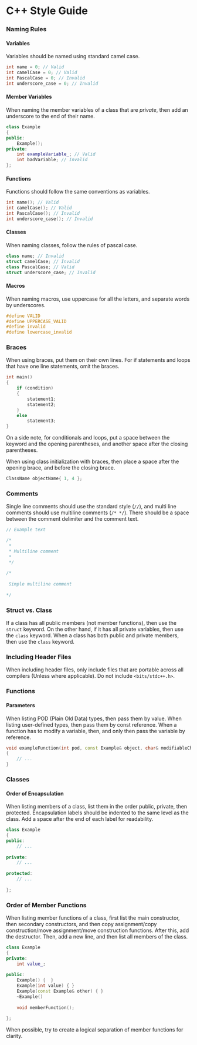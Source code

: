 # C++ Style Guide



### Naming Rules

#### Variables

Variables should be named using standard camel case.

```C++
int name = 0; // Valid
int camelCase = 0; // Valid
int PascalCase = 0; // Invalid
int underscore_case = 0; // Invalid
```

#### Member Variables
When naming the member variables of a class that are _private_, then add an underscore to the end of their name.

```C++
class Example
{
public:
    Example();
private:
    int exampleVariable_; // Valid
    int badVariable; // Invalid
};
```

#### Functions
Functions should follow the same conventions as variables.

```C++
int name(); // Valid
int camelCase(); // Valid
int PascalCase(); // Invalid
int underscore_case(); // Invalid
```

#### Classes
When naming classes, follow the rules of pascal case.

```C++
class name; // Invalid
struct camelCase; // Invalid
class PascalCase; // Valid
struct underscore_case; // Invalid
```

#### Macros
When naming macros, use uppercase for all the letters, and separate words by underscores.

```C++
#define VALID
#define UPPERCASE_VALID
#define invalid
#define lowercase_invalid
```

### Braces

When using braces, put them on their own lines. For if statements and loops that have one line statements, omit the braces.

```C++
int main()
{
    if (condition) 
    {
        statement1;
        statement2;
    }
    else
        statement3;
}
```

On a side note, for conditionals and loops, put a space between the keyword and the opening parentheses, and another space after the closing parentheses.

When using class initialization with braces, then place a space after the opening brace, and before the closing brace.

```C++
ClassName objectName{ 1, 4 };
```

### Comments
Single line comments should use the standard style (`//`), and multi line comments should use multiline comments (`/* */`). There should be a space between the comment delimiter and the comment text.

```C++
// Example text

/*
 *
 * Multiline comment
 *
 */
 
/*
 
 Simple multiline comment
 
*/
```

### Struct vs. Class
If a class has all public members (not member functions), then use the `struct` keyword. On the other hand, if it has all private variables, then use the `class` keyword.
When a class has both public and private members, then use the `class` keyword.

### Including Header Files
When including header files, only include files that are portable across all compilers (Unless where applicable). Do not include `<bits/stdc++.h>`.

### Functions

#### Parameters
When listing POD (Plain Old Data) types, then pass them by value. When listing user-defined types, then pass them by const reference. When a function has to modify a variable, then, and only then pass the variable by reference.

```C++
void exampleFunction(int pod, const Example& object, char& modifiableChar)
{
    // ...
}
```

### Classes

#### Order of Encapsulation
When listing members of a class, list them in the order public, private, then protected.
Encapsulation labels should be indented to the same level as the class. Add a space after the end of each label for readability.

```C++
class Example
{
public:
    // ...
    
private:
    // ...
    
protected:
    // ...
    
};
```

### Order of Member Functions
When listing member functions of a class, first list the main constructor, then secondary constructors, and then copy assignment/copy construction/move assignment/move construction functions.
After this, add the destructor. Then, add a new line, and then list all members of the class.

```C++
class Example
{
private:
    int value_;
    
public:
    Example() {  }
    Example(int value) { }
    Example(const Example& other) { }
    ~Example()
    
    void memberFunction();
    
};
```

When possible, try to create a logical separation of member functions for clarity.